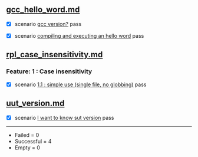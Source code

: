 
## [gcc_hello_word.md](../examples/gcc_hello_word.md)  

  - [X] scenario [gcc version?](../examples/gcc_hello_word.md) pass  

  - [X] scenario [compiling and executing an hello word](../examples/gcc_hello_word.md) pass  


## [rpl_case_insensitivity.md](../examples/rpl_case_insensitivity.md)  

  ### Feature: 1 : Case insensitivity  

  - [X] scenario [1.1 : simple use (single file, no globbing)](../examples/rpl_case_insensitivity.md) pass  


## [uut_version.md](../examples/uut_version.md)  

  - [X] scenario [I want to know sut version](../examples/uut_version.md) pass  


------------------
- Failed     =  0
- Successful =  4
- Empty      =  0
